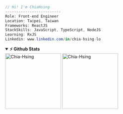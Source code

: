 ```csharp
// Hi! I'm ChiaHsing
-------------------------
Role: Front-end Engineer
Location: Taipei, Taiwan
Frameworks: ReactJS
StackSkills: JavaScript, TypeScript, NodeJS
Learning: RxJS
Linkedin: www.linkedin.com/in/chia-hsing-lo
```

<details open="true">	
<summary><b>⚡ Github Stats</b></summary>
<img height="180em" src="https://github-readme-stats.vercel.app/api?username=Chia-Hsing&hide_border=true&show_icons=true" alt="Chia-Hsing" />

<img height="180em" src="https://github-readme-stats.vercel.app/api/top-langs?username=Chia-Hsing&show_icons=true&locale=en&layout=compact&langs_count=7&hide_border=true&hide=c" alt="Chia-Hsing" />
</details>	

